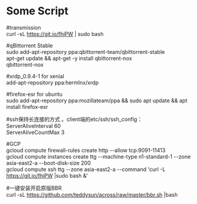 # Some Script

#transmission  
curl -sL https://git.io/fhjPW | sudo bash

#qBittorrent Stable  
sudo add-apt-repository ppa:qbittorrent-team/qbittorrent-stable  
apt-get update && apt-get -y install qbittorrent-nox  
qbittorrent-nox

#xrdp_0.9.4-1 for xenial  
add-apt-repository ppa:hermlnx/xrdp  

#firefox-esr for ubuntu  
sudo add-apt-repository ppa:mozillateam/ppa && sudo apt update && apt install firefox-esr

#ssh保持长连接的方式 。client端的etc/ssh/ssh_config：  
ServerAliveInterval 60  
ServerAliveCountMax 3  

#GCP  
gcloud compute firewall-rules create http --allow tcp:9091-11413  
gcloud compute instances create ttg --machine-type n1-standard-1 --zone asia-east2-a --boot-disk-size 200  
gcloud compute ssh ttg --zone asia-east2-a --command 'curl -L https://git.io/fhjPW |sudo bash &'  

#一键安装开启原版BBR  
curl -sL https://github.com/teddysun/across/raw/master/bbr.sh |bash  
